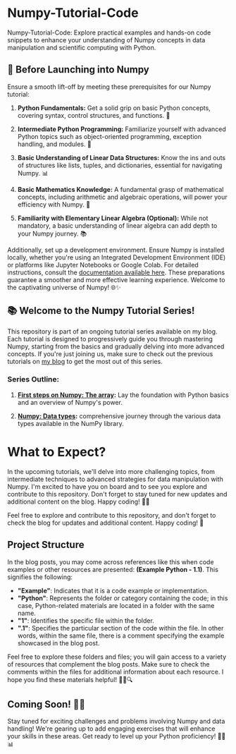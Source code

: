 # Numpy-Tutorial-Code
Numpy-Tutorial-Code: Explore practical examples and hands-on code snippets to enhance your understanding of Numpy concepts in data manipulation and scientific computing with Python.


## 🚀 Before Launching into Numpy

Ensure a smooth lift-off by meeting these prerequisites for our Numpy tutorial:

1. **Python Fundamentals:** Get a solid grip on basic Python concepts, covering syntax, control structures, and functions. 🐍

2. **Intermediate Python Programming:** Familiarize yourself with advanced Python topics such as object-oriented programming, exception handling, and modules. 🚀

3. **Basic Understanding of Linear Data Structures:** Know the ins and outs of structures like lists, tuples, and dictionaries, essential for navigating Numpy. 📊

4. **Basic Mathematics Knowledge:** A fundamental grasp of mathematical concepts, including arithmetic and algebraic operations, will power your efficiency with Numpy. 🧮

5. **Familiarity with Elementary Linear Algebra (Optional):** While not mandatory, a basic understanding of linear algebra can add depth to your Numpy journey. 📚

Additionally, set up a development environment. Ensure Numpy is installed locally, whether you're using an Integrated Development Environment (IDE) or platforms like Jupyter Notebooks or Google Colab. For detailed instructions, consult the [documentation available here](https://numpy.org/install/). These preparations guarantee a smoother and more effective learning experience. Welcome to the captivating universe of Numpy! 🌐✨

## 📚 Welcome to the Numpy Tutorial Series!

This repository is part of an ongoing tutorial series available on my blog. Each tutorial is designed to progressively guide you through mastering Numpy, starting from the basics and gradually delving into more advanced concepts. If you're just joining us, make sure to check out the previous tutorials on [my blog](https://carlosurias.netlify.app) to get the most out of this series.

### Series Outline:

1. **[First steps on Numpy: The array](https://carlosurias.com/numpy-first-steps):** Lay the foundation with Python basics and an overview of Numpy's power.

2. **[Numpy: Data types](https://carlosurias.com/numpy-data-types/):** comprehensive journey through the various data types available in the NumPy library.
   
# What to Expect?
In the upcoming tutorials, we'll delve into more challenging topics, from intermediate techniques to advanced strategies for data manipulation with Numpy. I'm excited to have you on board and to see you explore and contribute to this repository. Don't forget to stay tuned for new updates and additional content on the blog. Happy coding! 🚀✨

Feel free to explore and contribute to this repository, and don't forget to check the blog for updates and additional content. Happy coding! 🚀


## Project Structure

In the blog posts, you may come across references like this when code examples or other resources are presented: **(Example Python - 1.1)**. This signifies the following:

  - **"Example"**: Indicates that it is a code example or implementation.
  - **"Python"**: Represents the folder or category containing the code; in this case, Python-related materials are located in a folder with the same name.
  - **"1"**: Identifies the specific file within the folder.
  - **".1"**: Specifies the particular section of the code within the file. In other words, within the same file, there is a comment specifying the example showcased in the blog post.

Feel free to explore these folders and files; you will gain access to a variety of resources that complement the blog posts. Make sure to check the comments within the files for additional information about each resource. I hope you find these materials helpful! 🚀📁🔍


## Coming Soon! 🌟🚀

Stay tuned for exciting challenges and problems involving Numpy and data handling! We're gearing up to add engaging exercises that will enhance your skills in these areas. Get ready to level up your Python proficiency! 🧠💡📊
